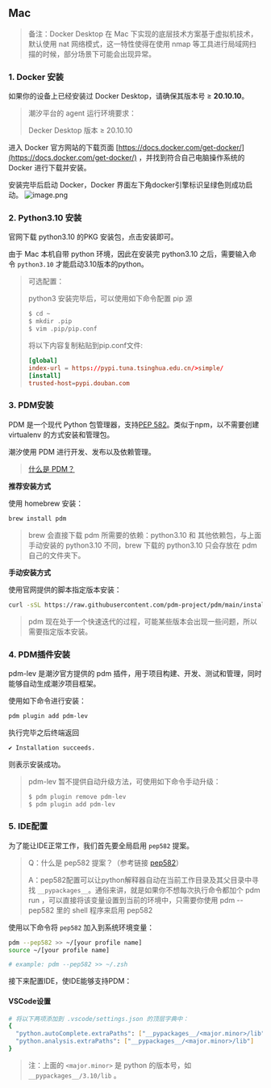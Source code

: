 ## Mac

> 备注：Docker Desktop 在 Mac 下实现的底层技术方案基于虚拟机技术，默认使用 nat 网络模式，这一特性使得在使用 nmap 等工具进行局域网扫描的时候，部分场景下可能会出现异常。

### 1. Docker 安装

如果你的设备上已经安装过 Docker Desktop，请确保其版本号 ≥ **20.10.10**。

> 潮汐平台的 agent 运行环境要求：
>
> Decker Desktop 版本 ≥ 20.10.10

进入 Docker 官方网站的下载页面 [https://docs.docker.com/get-docker/](https://docs.docker.com/get-docker/) ，并找到符合自己电脑操作系统的 Docker 进行下载并安装。

安装完毕后启动 Docker，Docker 界面左下角docker引擎标识呈绿色则成功启动。
![image.png](https://levimg.s3.cn-northwest-1.amazonaws.com.cn/x/87fe783c-f999-4b50-85f9-99a0080d6561.png)

### 2. Python3.10 安装

官网下载 python3.10 的PKG 安装包，点击安装即可。

由于 Mac 本机自带 python 环境，因此在安装完 python3.10  之后，需要输入命令 `python3.10` 才能启动3.10版本的python。

> 可选配置：
>
> python3 安装完毕后，可以使用如下命令配置 pip 源
>
>```bash
>$ cd ~
>$ mkdir .pip
>$ vim .pip/pip.conf
>```
>
>将以下内容复制粘贴到pip.conf文件:
>
>```toml
>[global]
>index-url = https://pypi.tuna.tsinghua.edu.cn/>simple/
>[install]
>trusted-host=pypi.douban.com
>```

### 3. PDM安装

PDM 是一个现代 Python 包管理器，支持[PEP 582](https://www.python.org/dev/peps/pep-0582/)。类似于npm，以不需要创建 virtualenv 的方式安装和管理包。

潮汐使用 PDM 进行开发、发布以及依赖管理。

> [什么是 PDM？](https://pdm.fming.dev/)

**推荐安装方式**

使用 homebrew 安装：

```bash
brew install pdm
```

> brew 会直接下载 pdm 所需要的依赖：python3.10 和 其他依赖包，与上面手动安装的 python3.10 不同，brew 下载的 python3.10 只会存放在 pdm自己的文件夹下。

**手动安装方式**

使用官网提供的脚本指定版本安装：

```bash
curl -sSL https://raw.githubusercontent.com/pdm-project/pdm/main/install-pdm.py | python3.10 - -v 1.13.4
```

> pdm 现在处于一个快速迭代的过程，可能某些版本会出现一些问题，所以需要指定版本安装。

### 4. PDM插件安装

pdm-lev 是潮汐官方提供的 pdm 插件，用于项目构建、开发、测试和管理，同时能够自动生成潮汐项目框架。

使用如下命令进行安装：

```bash
pdm plugin add pdm-lev
```

执行完毕之后终端返回

```bash
✔ Installation succeeds.
```

则表示安装成功。

> pdm-lev 暂不提供自动升级方法，可使用如下命令手动升级：
>
> ```bash
> $ pdm plugin remove pdm-lev
> $ pdm plugin add pdm-lev
> ```

### 5. IDE配置

为了能让IDE正常工作，我们首先要全局启用 `pep582` 提案。

> Q：什么是 pep582 提案？（参考链接 [pep582](https://peps.python.org/pep-0582/)）
>
> A：pep582配置可以让python解释器自动在当前工作目录及其父目录中寻找 `__pypackages__`。通俗来讲，就是如果你不想每次执行命令都加个 pdm run ，可以直接将该变量设置到当前的环境中，只需要你使用 pdm --pep582 里的 shell 程序来启用 pep582

使用以下命令将 `pep582` 加入到系统环境变量：

```bash
pdm --pep582 >> ~/[your profile name]
source ~/[your profile name]

# example: pdm --pep582 >> ~/.zsh
```

接下来配置IDE，使IDE能够支持PDM：


#### VSCode设置
```bash
# 将以下两项添加到 .vscode/settings.json 的顶层字典中：
{
  "python.autoComplete.extraPaths": ["__pypackages__/<major.minor>/lib"],
  "python.analysis.extraPaths": ["__pypackages__/<major.minor>/lib"]
}
```

> 注：上面的 `<major.minor>` 是 python 的版本号，如 `__pypackages__/3.10/lib` 。
